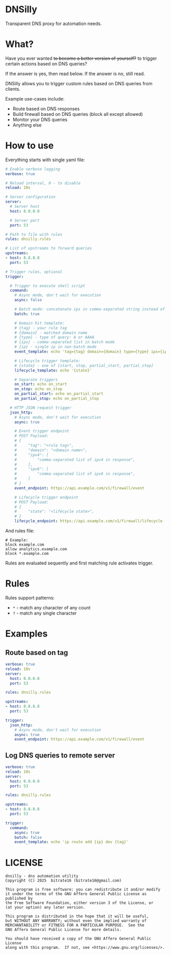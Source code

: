 # DNSilly

Transparent DNS proxy for automation needs.

# What?

Have you ever wanted ~~to become a better version of yourself?~~ to trigger certain actions based on DNS queries?

If the answer is yes, then read below. If the answer is no, still read.

DNSilly allows you to trigger custom rules based on DNS queries from clients.

Example use-cases include:
- Route based on DNS responses
- Build firewall based on DNS queries (block all except allowed)
- Monitor your DNS queries
- Anything else

# How to use

Everything starts with single yaml file:

```yml
# Enable verbose logging
verbose: true

# Reload interval, 0 - to disable
reload: 10s

# Server configuration
server:
  # Server host
  host: 0.0.0.0

  # Server port
  port: 53

# Path to file with rules
rules: dnsilly.rules

# List of upstreams to forward queries
upstreams:
- host: 8.8.8.8
  port: 53

# Trigger rules, optional
trigger:

  # Trigger to execute shell script
  command:
    # Async mode, don't wait for execution
    async: false

    # Batch mode: concatenate ips in comma-separated string instead of calling script for each ip separately
    batch: true

    # Domain hit template:
    # {tag} - your rule tag
    # {domain} - matched domain name
    # {type} - type of query: A or AAAA
    # {ips} - comma-separated list in batch mode
    # {ip} - single ip in non-batch mode
    event_template: echo 'tag={tag} domain={domain} type={type} ips={ips} ip={ip}'

    # Lifecycle trigger template:
    # {state} - one of [start, stop, partial_start, partial_stop]
    lifecycle_template: echo '{state}'

    # Separate triggers
    on_start: echo on_start
    on_stop: echo on_stop
    on_partial_start: echo on_partial_start
    on_partial_stop: echo on_partial_stop

  # HTTP JSON request trigger
  json_http:
    # Async mode, don't wait for execution
    async: true

    # Event trigger endpoint
    # POST Payload:
    # {
    #     "tag": "<rule tag>",
    #     "domain": "<domain name>",
    #     "ipv4": [
    #         "comma-separated list of ipv4 in response",
    #     ],
    #     "ipv6": [
    #         "comma-separated list of ipv6 in response",
    #     ]
    # }
    event_endpoint: https://api.example.com/v1/firewall/event

    # Lifecycle trigger endpoint
    # POST Payload:
    # {
    #     "state": "<lifecycle state>",
    # }
    lifecycle_endpoint: https://api.example.com/v1/firewall/lifecycle
```

And rules file:
```
# Example:
block example.com
allow analytics.example.com
block *.example.com
```

Rules are evaluated sequently and first matching rule activates trigger.

# Rules

Rules support patterns:
- `*` - match any character of any count
- `?` - match any single character

# Examples

## Route based on tag

```yml
verbose: true
reload: 10s
server:
  host: 0.0.0.0
  port: 53

rules: dnsilly.rules

upstreams:
- host: 8.8.8.8
  port: 53

trigger:
  json_http:
    # Async mode, don't wait for execution
    async: true
    event_endpoint: https://api.example.com/v1/firewall/event
```

## Log DNS queries to remote server

```yml
verbose: true
reload: 10s
server:
  host: 0.0.0.0
  port: 53

rules: dnsilly.rules

upstreams:
- host: 8.8.8.8
  port: 53

trigger:
  command:
    async: true
    batch: false
    event_template: echo 'ip route add {ip} dev {tag}'
```


# LICENSE

```
dnsilly - dns automation utility
Copyright (C) 2025  bitrate16 (bitrate16@gmail.com)

This program is free software: you can redistribute it and/or modify
it under the terms of the GNU Affero General Public License as published by
the Free Software Foundation, either version 3 of the License, or
(at your option) any later version.

This program is distributed in the hope that it will be useful,
but WITHOUT ANY WARRANTY; without even the implied warranty of
MERCHANTABILITY or FITNESS FOR A PARTICULAR PURPOSE.  See the
GNU Affero General Public License for more details.

You should have received a copy of the GNU Affero General Public License
along with this program.  If not, see <https://www.gnu.org/licenses/>.
```
